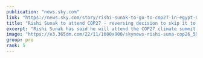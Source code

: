```yaml
---
publication: "news.sky.com"
link: "https://news.sky.com/story/rishi-sunak-to-go-to-cop27-in-egypt-despite-earlier-saying-he-couldnt-go-12736272"
title: "Rishi Sunak to attend COP27 - reversing decision to skip it to focus on economy"
excerpt: "Rishi Sunak has said he will attend the COP27 climate summit in Egypt, in what has been branded a 'screeching U-turn'. "
image: "https://e3.365dm.com/22/11/1600x900/skynews-rishi-suna-cop26_5951781.jpg?20221102100806"
group: pro
rank: 5
---
```

